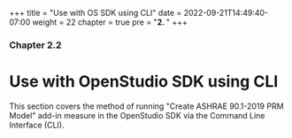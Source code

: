 +++
title = "Use with OS SDK using CLI"
date = 2022-09-21T14:49:40-07:00
weight = 22
chapter = true
pre = "<b>2. </b>"
+++

### Chapter 2.2

# Use with OpenStudio SDK using CLI

This section covers the method of running "Create ASHRAE 90.1-2019 PRM Model" add-in measure in the OpenStudio SDK via the Command Line Interface (CLI).
